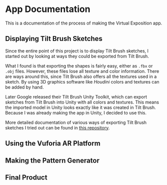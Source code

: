 # App Documentation
This is a documentation of the process of making the Virtual Exposition app.

## Displaying Tilt Brush Sketches
Since the entire point of this project is to display Tilt Brush sketches, 
I started out by looking at ways they could be exported from Tilt Brush. 

What I found is that exporting the shapes is fairly easy, either as `.fbx` or `.obj` files. 
However, these files lose all texture and color information.
There are ways around this, since Tilt Brush also offers all the textures used in a sketch. 
By using 3D graphics software like *Houdini* colors and textures can be added by hand.

Later Google released their Tilt Brush Unity Toolkit, which can export sketches from Tilt Brush into Unity with all colors and textures.
This means the imported model in Unity looks exactly like it was created in Tilt Brush. 
Because I was already making the app in Unity, I decided to use this.

More detailed documentation of various ways of exporting Tilt Brush sketches I tried out can be found in [this repository](http://github.com/thijsvb/TiltBrushDisplay).

## Using the Vuforia AR Platform

## Making the Pattern Generator

## Final Product
